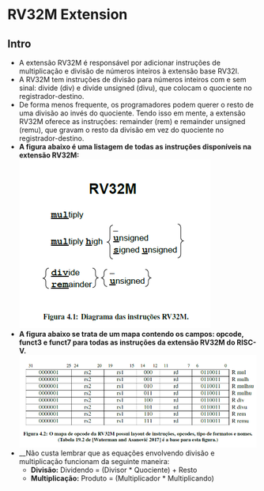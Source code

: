 # RV32M Extension

## Intro
* A extensão RV32M é responsável por adicionar instruções de multiplicação e divisão de números inteiros à extensão base RV32I.
* A RV32M tem instruções de divisão para números inteiros com e sem sinal: divide (div) e divide unsigned (divu), que colocam o quociente no registrador-destino.
* De forma menos frequente, os programadores podem querer o resto de uma divisão ao invés do quociente. Tendo isso em mente, a extensão RV32M oferece as instruções: remainder (rem) e remainder unsigned (remu), que gravam o resto da divisão em vez do quociente no registrador-destino.
* __A figura abaixo é uma listagem de todas as instruções disponíveis na extensão RV32M:__
![[rv32m](https://http://riscv.org/)](rv32m.png)
* __A figura abaixo se trata de um mapa contendo os campos: opcode, funct3 e funct7 para todas as instruções da extensão RV32M do RISC-V.__
![[opcodemap](https://http://riscv.org/)](mapaopcoderv32m.png)
* __Não custa lembrar que as equações envolvendo divisão e multiplicação funcionam da seguinte maneira:
  * __Divisão:__ Dividendo = (Divisor * Quociente) + Resto
  * __Multiplicação:__ Produto = (Multiplicador * Multiplicando)
